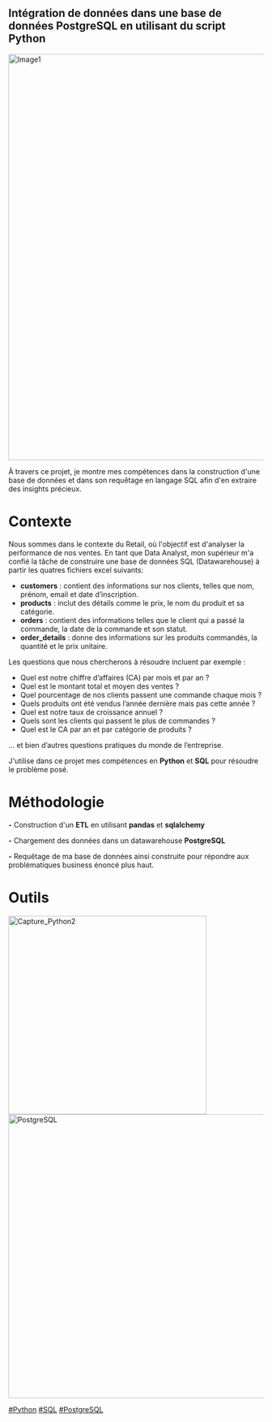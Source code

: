 
## Intégration de données dans une base de données PostgreSQL en utilisant du script Python

<img width="800" alt="Image1" src="https://github.com/user-attachments/assets/8e63c6f4-87b9-4d01-bafb-7566474d2de0">

À travers ce projet, je montre mes compétences dans la construction d'une base de données et dans son requêtage en langage SQL afin d'en extraire des insights précieux.

# Contexte
Nous sommes dans le contexte du Retail, où l'objectif est d'analyser la performance de nos ventes. En tant que Data Analyst, mon supérieur m'a confié la tâche de construire une base de données SQL (Datawarehouse) à partir les quatres fichiers excel suivants:

- **customers** : contient des informations sur nos clients, telles que nom, prénom, email et date d’inscription.
- **products** : inclut des détails comme le prix, le nom du produit et sa catégorie.
- **orders** : contient des informations telles que le client qui a passé la commande, la date de la commande et son statut.
- **order_details** : donne des informations sur les produits commandés, la quantité et le prix unitaire.

Les questions que nous chercherons à résoudre incluent par exemple :

- Quel est notre chiffre d’affaires (CA) par mois et par an ?
- Quel est le montant total et moyen des ventes ?
- Quel pourcentage de nos clients passent une commande chaque mois ?
- Quels produits ont été vendus l’année dernière mais pas cette année ?
- Quel est notre taux de croissance annuel ?
- Quels sont les clients qui passent le plus de commandes ?
- Quel est le CA par an et par catégorie de produits ?

… et bien d’autres questions pratiques du monde de l’entreprise. 

J'utilise dans ce projet mes compétences en **Python** et **SQL** pour résoudre le problème posé.

# Méthodologie

**-** Construction d'un **ETL** en utilisant **pandas** et **sqlalchemy**

**-** Chargement des données dans un datawarehouse **PostgreSQL**

**-** Requêtage de ma base de données ainsi construite pour répondre aux problématiques business énoncé plus haut.


# Outils

<img width="391" alt="Capture_Python2" src="https://github.com/user-attachments/assets/f1b54b4b-c6e1-4b91-8224-0129e160ed34">

<img width="559" alt="PostgreSQL" src="https://github.com/user-attachments/assets/c0f4d9b2-ebe7-472a-be81-c8add941b0ee">

<a href="#">#Python</a>
<a href="#">#SQL</a>
<a href="#">#PostgreSQL</a>




